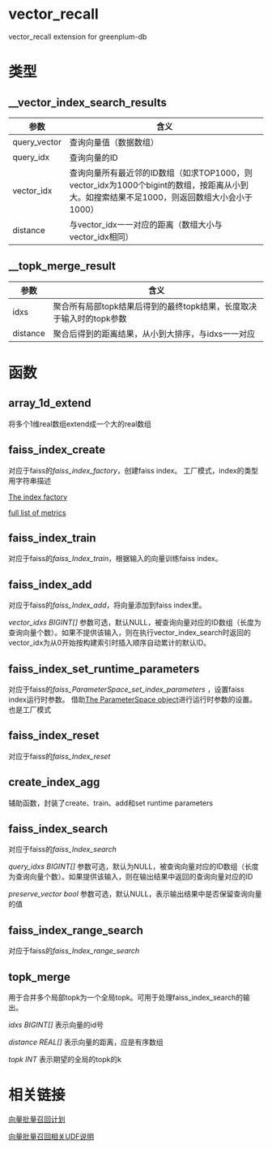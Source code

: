# vector_recall
vector_recall extension for greenplum-db

# 类型

## __vector_index_search_results 
| 参数 | 含义| 
| --- | --- |
|query_vector |查询向量值（数据数组）|
|query_idx|查询向量的ID|
|vector_idx | 查询向量所有最近邻的ID数组（如求TOP1000，则vector_idx为1000个bigint的数组，按距离从小到大。如搜索结果不足1000，则返回数组大小会小于1000）|
|distance |与vector_idx一一对应的距离（数组大小与vector_idx相同）|

## __topk_merge_result
| 参数 | 含义| 
| --- | --- |
|idxs |聚合所有局部topk结果后得到的最终topk结果，长度取决于输入时的topk参数|
|distance |聚合后得到的距离结果，从小到大排序，与idxs一一对应|

# 函数

## array_1d_extend
将多个1维real数组extend成一个大的real数组

## faiss_index_create
对应于faiss的*faiss_index_factory*，创建faiss index。
工厂模式，index的类型用字符串描述

[The index factory](https://github.com/facebookresearch/faiss/wiki/The-index-factory)

[full list of metrics](https://github.com/facebookresearch/faiss/blob/main/faiss/MetricType.h#L44)


## faiss_index_train
对应于faiss的*faiss_Index_train*，根据输入的向量训练faiss index。

## faiss_index_add
对应于faiss的*faiss_Index_add*，将向量添加到faiss index里。

*vector_idxs BIGINT[]* 参数可选，默认NULL，被查询向量对应的ID数组（长度为查询向量个数）。如果不提供该输入，则在执行vector_index_search时返回的vector_idx为从0开始按构建索引时插入顺序自动累计的默认ID。

## faiss_index_set_runtime_parameters
对应于faiss的*faiss_ParameterSpace_set_index_parameters* ，设置faiss index运行时参数。
借助[The ParameterSpace object](https://github.com/facebookresearch/faiss/wiki/Index-IO,-cloning-and-hyper-parameter-tuning#the-parameterspace-object)进行运行时参数的设置。也是工厂模式

## faiss_index_reset
对应于faiss的*faiss_Index_reset*

## create_index_agg
辅助函数，封装了create、train、add和set runtime parameters

## faiss_index_search
对应于faiss的*faiss_Index_search*

*query_idxs BIGINT[]* 参数可选，默认为NULL，被查询向量对应的ID数组（长度为查询向量个数）。如果提供该输入，则在输出结果中返回的查询向量对应的ID

*preserve_vector bool* 参数可选，默认NULL，表示输出结果中是否保留查询向量的值

## faiss_index_range_search
对应于faiss的*faiss_Index_range_search*

## topk_merge
用于合并多个局部topk为一个全局topk。可用于处理faiss_index_search的输出。

*idxs BIGINT[]* 表示向量的id号

*distance REAL[]* 表示向量的距离，应是有序数组

*topk INT* 表示期望的全局的topk的k


# 相关链接

[向量批量召回计划](https://yuque.antfin-inc.com/docs/share/684c1993-8d7b-46d4-a9a8-f77552836db4)

[向量批量召回相关UDF说明](https://yuque.antfin.com/docs/share/162d52be-c9dd-4bbd-9e92-4ef128195ab3?#)

